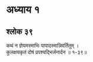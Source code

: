 # अध्याय १

## श्लोक ३९

कथं न ज्ञेयमस्माभिः पापादस्मान्निवर्तितुम् ।<br>कुलक्षयकृतं दोषं प्रपश्यद्भिर्जनार्दन ॥ १-३९॥<br><br>

